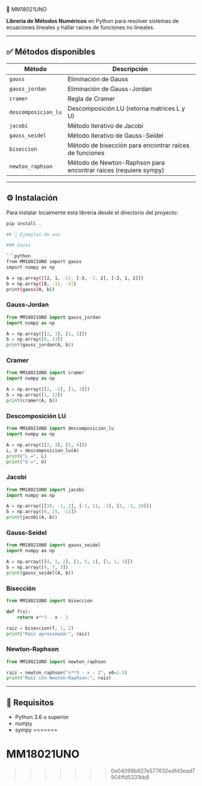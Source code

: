 📘 MM18021UNO

**Librería de Métodos Numéricos** en Python para resolver sistemas de ecuaciones lineales y hallar raíces de funciones no lineales.

---

## ✅ Métodos disponibles

| Método               | Descripción                                                        |
|----------------------|--------------------------------------------------------------------|
| `gauss`              | Eliminación de Gauss                                               |
| `gauss_jordan`       | Eliminación de Gauss-Jordan                                        |
| `cramer`             | Regla de Cramer                                                    |
| `descomposicion_lu`  | Descomposición LU (retorna matrices L y U)                         |
| `jacobi`             | Método iterativo de Jacobi                                         |
| `gauss_seidel`       | Método iterativo de Gauss-Seidel                                   |
| `biseccion`          | Método de bisección para encontrar raíces de funciones             |
| `newton_raphson`     | Método de Newton-Raphson para encontrar raíces (requiere sympy)    |

---

## ⚙️ Instalación

Para instalar localmente esta librería desde el directorio del proyecto:

```bash
pip install .

## 🧪 Ejemplos de uso

### Gauss

```python
from MM18021UNO import gauss
import numpy as np

A = np.array([[2, 1, -1], [-3, -1, 2], [-2, 1, 2]])
b = np.array([8, -11, -3])
print(gauss(A, b))
```

### Gauss-Jordan

```python
from MM18021UNO import gauss_jordan
import numpy as np

A = np.array([[2, 1], [1, 3]])
b = np.array([8, 13])
print(gauss_jordan(A, b))
```

### Cramer

```python
from MM18021UNO import cramer
import numpy as np

A = np.array([[2, -1], [1, 3]])
b = np.array([1, 12])
print(cramer(A, b))
```

### Descomposición LU

```python
from MM18021UNO import descomposicion_lu
import numpy as np

A = np.array([[2, 3], [5, 4]])
L, U = descomposicion_lu(A)
print("L =", L)
print("U =", U)
```

### Jacobi

```python
from MM18021UNO import jacobi
import numpy as np

A = np.array([[10, -1, 2], [-1, 11, -1], [2, -1, 10]])
b = np.array([6, 25, -11])
print(jacobi(A, b))
```

### Gauss-Seidel

```python
from MM18021UNO import gauss_seidel
import numpy as np

A = np.array([[4, 1, 2], [3, 5, 1], [1, 1, 3]])
b = np.array([4, 7, 3])
print(gauss_seidel(A, b))
```

### Bisección

```python
from MM18021UNO import biseccion

def f(x):
    return x**3 - x - 2

raiz = biseccion(f, 1, 2)
print("Raíz aproximada:", raiz)
```

### Newton-Raphson

```python
from MM18021UNO import newton_raphson

raiz = newton_raphson("x**3 - x - 2", x0=1.5)
print("Raíz con Newton-Raphson:", raiz)
```

---

## 🔧 Requisitos

- Python 3.6 o superior
- numpy
- sympy
=======
# MM18021UNO
>>>>>>> 0e04099b927e577632edfd3ead7904ffd5331bb8
